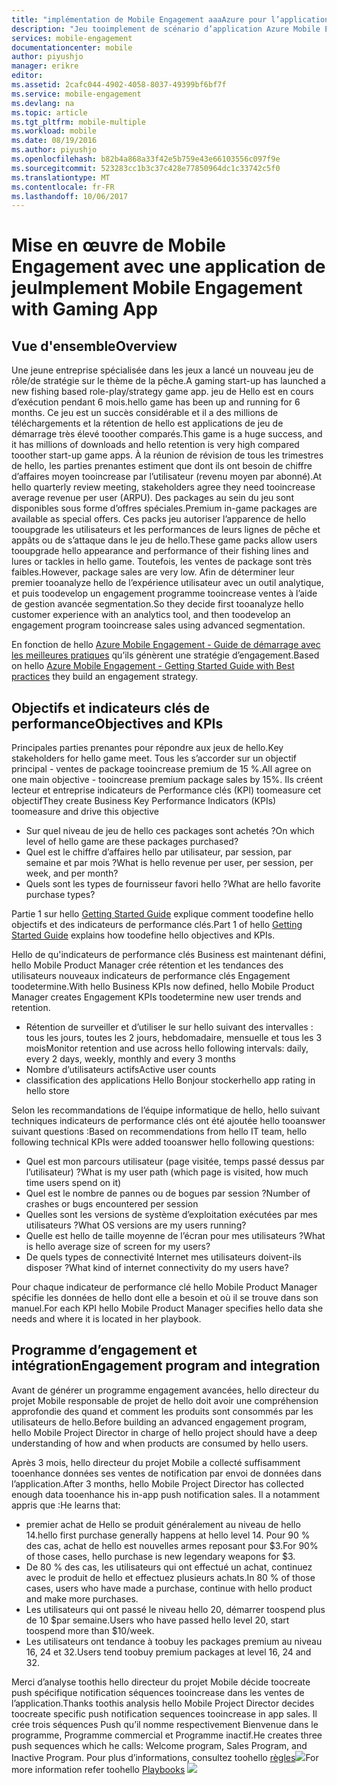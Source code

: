 ```yaml
---
title: "implémentation de Mobile Engagement aaaAzure pour l’application de jeu"
description: "Jeu tooimplement de scénario d’application Azure Mobile Engagement"
services: mobile-engagement
documentationcenter: mobile
author: piyushjo
manager: erikre
editor: 
ms.assetid: 2cafc044-4902-4058-8037-49399bf6bf7f
ms.service: mobile-engagement
ms.devlang: na
ms.topic: article
ms.tgt_pltfrm: mobile-multiple
ms.workload: mobile
ms.date: 08/19/2016
ms.author: piyushjo
ms.openlocfilehash: b82b4a868a33f42e5b759e43e66103556c097f9e
ms.sourcegitcommit: 523283cc1b3c37c428e77850964dc1c33742c5f0
ms.translationtype: MT
ms.contentlocale: fr-FR
ms.lasthandoff: 10/06/2017
---
```

# <a name="implement-mobile-engagement-with-gaming-app"></a><span data-ttu-id="cf966-103">Mise en œuvre de Mobile Engagement avec une application de jeu</span><span class="sxs-lookup"><span data-stu-id="cf966-103">Implement Mobile Engagement with Gaming App</span></span>
## <a name="overview"></a><span data-ttu-id="cf966-104">Vue d'ensemble</span><span class="sxs-lookup"><span data-stu-id="cf966-104">Overview</span></span>
<span data-ttu-id="cf966-105">Une jeune entreprise spécialisée dans les jeux a lancé un nouveau jeu de rôle/de stratégie sur le thème de la pêche.</span><span class="sxs-lookup"><span data-stu-id="cf966-105">A gaming start-up has launched a new fishing based role-play/strategy game app.</span></span> <span data-ttu-id="cf966-106">jeu de Hello est en cours d’exécution pendant 6 mois.</span><span class="sxs-lookup"><span data-stu-id="cf966-106">hello game has been up and running for 6 months.</span></span> <span data-ttu-id="cf966-107">Ce jeu est un succès considérable et il a des millions de téléchargements et la rétention de hello est applications de jeu de démarrage très élevé tooother comparés.</span><span class="sxs-lookup"><span data-stu-id="cf966-107">This game is a huge success, and it has millions of downloads and hello retention is very high compared tooother start-up game apps.</span></span> <span data-ttu-id="cf966-108">À la réunion de révision de tous les trimestres de hello, les parties prenantes estiment que dont ils ont besoin de chiffre d’affaires moyen tooincrease par l’utilisateur (revenu moyen par abonné).</span><span class="sxs-lookup"><span data-stu-id="cf966-108">At hello quarterly review meeting, stakeholders agree they need tooincrease average revenue per user (ARPU).</span></span> <span data-ttu-id="cf966-109">Des packages au sein du jeu sont disponibles sous forme d’offres spéciales.</span><span class="sxs-lookup"><span data-stu-id="cf966-109">Premium in-game packages are available as special offers.</span></span> <span data-ttu-id="cf966-110">Ces packs jeu autoriser l’apparence de hello tooupgrade les utilisateurs et les performances de leurs lignes de pêche et appâts ou de s’attaque dans le jeu de hello.</span><span class="sxs-lookup"><span data-stu-id="cf966-110">These game packs allow users tooupgrade hello appearance and performance of their fishing lines and lures or tackles in hello game.</span></span> <span data-ttu-id="cf966-111">Toutefois, les ventes de package sont très faibles.</span><span class="sxs-lookup"><span data-stu-id="cf966-111">However, package sales are very low.</span></span> <span data-ttu-id="cf966-112">Afin de déterminer leur premier tooanalyze hello de l’expérience utilisateur avec un outil analytique, et puis toodevelop un engagement programme tooincrease ventes à l’aide de gestion avancée segmentation.</span><span class="sxs-lookup"><span data-stu-id="cf966-112">So they decide first tooanalyze hello customer experience with an analytics tool, and then toodevelop an engagement program tooincrease sales using advanced segmentation.</span></span>

<span data-ttu-id="cf966-113">En fonction de hello [Azure Mobile Engagement - Guide de démarrage avec les meilleures pratiques](mobile-engagement-getting-started-best-practices.md) qu’ils génèrent une stratégie d’engagement.</span><span class="sxs-lookup"><span data-stu-id="cf966-113">Based on hello [Azure Mobile Engagement - Getting Started Guide with Best practices](mobile-engagement-getting-started-best-practices.md) they build an engagement strategy.</span></span>

## <a name="objectives-and-kpis"></a><span data-ttu-id="cf966-114">Objectifs et indicateurs clés de performance</span><span class="sxs-lookup"><span data-stu-id="cf966-114">Objectives and KPIs</span></span>
<span data-ttu-id="cf966-115">Principales parties prenantes pour répondre aux jeux de hello.</span><span class="sxs-lookup"><span data-stu-id="cf966-115">Key stakeholders for hello game meet.</span></span> <span data-ttu-id="cf966-116">Tous les s’accorder sur un objectif principal - ventes de package tooincrease premium de 15 %.</span><span class="sxs-lookup"><span data-stu-id="cf966-116">All agree on one main objective - tooincrease premium package sales by 15%.</span></span> <span data-ttu-id="cf966-117">Ils créent lecteur et entreprise indicateurs de Performance clés (KPI) toomeasure cet objectif</span><span class="sxs-lookup"><span data-stu-id="cf966-117">They create Business Key Performance Indicators (KPIs) toomeasure and drive this objective</span></span>

* <span data-ttu-id="cf966-118">Sur quel niveau de jeu de hello ces packages sont achetés ?</span><span class="sxs-lookup"><span data-stu-id="cf966-118">On which level of hello game are these packages purchased?</span></span>
* <span data-ttu-id="cf966-119">Quel est le chiffre d’affaires hello par utilisateur, par session, par semaine et par mois ?</span><span class="sxs-lookup"><span data-stu-id="cf966-119">What is hello revenue per user, per session, per week, and per month?</span></span>
* <span data-ttu-id="cf966-120">Quels sont les types de fournisseur favori hello ?</span><span class="sxs-lookup"><span data-stu-id="cf966-120">What are hello favorite purchase types?</span></span>

<span data-ttu-id="cf966-121">Partie 1 sur hello [Getting Started Guide](mobile-engagement-getting-started-best-practices.md) explique comment toodefine hello objectifs et des indicateurs de performance clés.</span><span class="sxs-lookup"><span data-stu-id="cf966-121">Part 1 of hello [Getting Started Guide](mobile-engagement-getting-started-best-practices.md) explains how toodefine hello objectives and KPIs.</span></span> 

<span data-ttu-id="cf966-122">Hello de qu'indicateurs de performance clés Business est maintenant défini, hello Mobile Product Manager crée rétention et les tendances des utilisateurs nouveaux indicateurs de performance clés Engagement toodetermine.</span><span class="sxs-lookup"><span data-stu-id="cf966-122">With hello Business KPIs now defined, hello Mobile Product Manager creates Engagement KPIs toodetermine new user trends and retention.</span></span>

* <span data-ttu-id="cf966-123">Rétention de surveiller et d’utiliser le sur hello suivant des intervalles : tous les jours, toutes les 2 jours, hebdomadaire, mensuelle et tous les 3 mois</span><span class="sxs-lookup"><span data-stu-id="cf966-123">Monitor retention and use across hello following intervals: daily, every 2 days, weekly, monthly and every 3 months</span></span>
* <span data-ttu-id="cf966-124">Nombre d’utilisateurs actifs</span><span class="sxs-lookup"><span data-stu-id="cf966-124">Active user counts</span></span>
* <span data-ttu-id="cf966-125">classification des applications Hello Bonjour stocker</span><span class="sxs-lookup"><span data-stu-id="cf966-125">hello app rating in hello store</span></span>

<span data-ttu-id="cf966-126">Selon les recommandations de l’équipe informatique de hello, hello suivant techniques indicateurs de performance clés ont été ajoutée hello tooanswer suivant questions :</span><span class="sxs-lookup"><span data-stu-id="cf966-126">Based on recommendations from hello IT team, hello following technical KPIs were added tooanswer hello following questions:</span></span>

* <span data-ttu-id="cf966-127">Quel est mon parcours utilisateur (page visitée, temps passé dessus par l’utilisateur) ?</span><span class="sxs-lookup"><span data-stu-id="cf966-127">What is my user path (which page is visited, how much time users spend on it)</span></span>
* <span data-ttu-id="cf966-128">Quel est le nombre de pannes ou de bogues par session ?</span><span class="sxs-lookup"><span data-stu-id="cf966-128">Number of crashes or bugs encountered per session</span></span>
* <span data-ttu-id="cf966-129">Quelles sont les versions de système d’exploitation exécutées par mes utilisateurs ?</span><span class="sxs-lookup"><span data-stu-id="cf966-129">What OS versions are my users running?</span></span>
* <span data-ttu-id="cf966-130">Quelle est hello de taille moyenne de l’écran pour mes utilisateurs ?</span><span class="sxs-lookup"><span data-stu-id="cf966-130">What is hello average size of screen for my users?</span></span>
* <span data-ttu-id="cf966-131">De quels types de connectivité Internet mes utilisateurs doivent-ils disposer ?</span><span class="sxs-lookup"><span data-stu-id="cf966-131">What kind of internet connectivity do my users have?</span></span>

<span data-ttu-id="cf966-132">Pour chaque indicateur de performance clé hello Mobile Product Manager spécifie les données de hello dont elle a besoin et où il se trouve dans son manuel.</span><span class="sxs-lookup"><span data-stu-id="cf966-132">For each KPI hello Mobile Product Manager specifies hello data she needs and where it is located in her playbook.</span></span>

## <a name="engagement-program-and-integration"></a><span data-ttu-id="cf966-133">Programme d’engagement et intégration</span><span class="sxs-lookup"><span data-stu-id="cf966-133">Engagement program and integration</span></span>
<span data-ttu-id="cf966-134">Avant de générer un programme engagement avancées, hello directeur du projet Mobile responsable de projet de hello doit avoir une compréhension approfondie des quand et comment les produits sont consommés par les utilisateurs de hello.</span><span class="sxs-lookup"><span data-stu-id="cf966-134">Before building an advanced engagement program, hello Mobile Project Director in charge of hello project should have a deep understanding of how and when products are consumed by hello users.</span></span>

<span data-ttu-id="cf966-135">Après 3 mois, hello directeur du projet Mobile a collecté suffisamment tooenhance données ses ventes de notification par envoi de données dans l’application.</span><span class="sxs-lookup"><span data-stu-id="cf966-135">After 3 months, hello Mobile Project Director has collected enough data tooenhance his in-app push notification sales.</span></span> <span data-ttu-id="cf966-136">Il a notamment appris que :</span><span class="sxs-lookup"><span data-stu-id="cf966-136">He learns that:</span></span>

* <span data-ttu-id="cf966-137">premier achat de Hello se produit généralement au niveau de hello 14.</span><span class="sxs-lookup"><span data-stu-id="cf966-137">hello first purchase generally happens at hello level 14.</span></span> <span data-ttu-id="cf966-138">Pour 90 % des cas, achat de hello est nouvelles armes reposant pour $3.</span><span class="sxs-lookup"><span data-stu-id="cf966-138">For 90% of those cases, hello purchase is new legendary weapons for $3.</span></span>
* <span data-ttu-id="cf966-139">De 80 % des cas, les utilisateurs qui ont effectué un achat, continuez avec le produit de hello et effectuez plusieurs achats.</span><span class="sxs-lookup"><span data-stu-id="cf966-139">In 80 % of those cases, users who have made a purchase, continue with hello product and make more purchases.</span></span>
* <span data-ttu-id="cf966-140">Les utilisateurs qui ont passé le niveau hello 20, démarrer toospend plus de 10 $par semaine.</span><span class="sxs-lookup"><span data-stu-id="cf966-140">Users who have passed hello level 20, start toospend more than $10/week.</span></span>
* <span data-ttu-id="cf966-141">Les utilisateurs ont tendance à toobuy les packages premium au niveau 16, 24 et 32.</span><span class="sxs-lookup"><span data-stu-id="cf966-141">Users tend toobuy premium packages at level 16, 24 and 32.</span></span>

<span data-ttu-id="cf966-142">Merci d’analyse toothis hello directeur du projet Mobile décide toocreate push spécifique notification séquences tooincrease dans les ventes de l’application.</span><span class="sxs-lookup"><span data-stu-id="cf966-142">Thanks toothis analysis hello Mobile Project Director decides toocreate specific push notification sequences tooincrease in app sales.</span></span> <span data-ttu-id="cf966-143">Il crée trois séquences Push qu’il nomme respectivement Bienvenue dans le programme, Programme commercial et Programme inactif.</span><span class="sxs-lookup"><span data-stu-id="cf966-143">He creates three push sequences which he calls: Welcome program, Sales Program, and Inactive Program.</span></span> <span data-ttu-id="cf966-144">Pour plus d’informations, consultez toohello [règles](https://github.com/Azure/azure-mobile-engagement-samples/tree/master/Playbooks)![][1]</span><span class="sxs-lookup"><span data-stu-id="cf966-144">For more information refer toohello [Playbooks](https://github.com/Azure/azure-mobile-engagement-samples/tree/master/Playbooks) ![][1]</span></span>

<!--Image references-->

[1]: ./media/mobile-engagement-game-scenario/notification-scenario.png

<!--Link references-->
